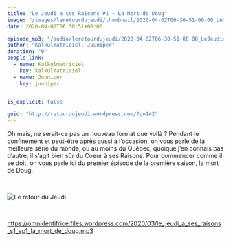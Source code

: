 ```yaml
---
title: "Le Jeudi a ses Raisons #1 – La Mort de Doug"
image: "/images/leretourdujeudi/thumbnail/2020-04-02T06-30-51-00-00_LeJeudiasesRaisons1LaMortdeDoug.jpg"
date: 2020-04-02T06:30:51+00:00

episode_mp3: "/audio/leretourdujeudi/2020-04-02T06-30-51-00-00_LeJeudiasesRaisons1LaMortdeDoug.mp3"
author: "Kalkulmatriciel, Juuniper"
duration: "0"
people_link: 
  - name: Kalkulmatriciel
    key: kalkulmatriciel
  - name: Juuniper
    key: juuniper


is_explicit: false

guid: "http://retourdujeudi.wordpress.com/?p=142"
---
```


<PodcastHeader/>

<!-- ECRIRE LA DESCRIPTION DE L'EPISODE SOUS CETTE LIGNE -->
<p>Oh mais, ne serait-ce pas un nouveau format que voilà ? Pendant le confinement et peut-être après aussi à l’occasion, on vous parle de la meilleure série du monde, ou au moins du Québec, quoique j’en connais pas d’autre, il s’agit bien sûr du Coeur à ses Raisons. Pour commencer comme il se doit, on vous parle ici du premier épisode de la première saison, la mort de Doug.</p>
<p>&nbsp;</p>
<p><img src="/resources/leretourdujeudi/2020-04-02T06-30-51-00-00_LeJeudiasesRaisons1LaMortdeDoug/le-retour-du-jeudi.png" alt="Le retour du Jeudi"></p>
<p>&nbsp;</p>
<p><a href="https://omnidentifrice.files.wordpress.com/2020/03/le_jeudi_a_ses_raisons_s1_ep1_la_mort_de_doug.mp3" rel="nofollow">https://omnidentifrice.files.wordpress.com/2020/03/le_jeudi_a_ses_raisons_s1_ep1_la_mort_de_doug.mp3</a></p>
<p>&nbsp;</p>


